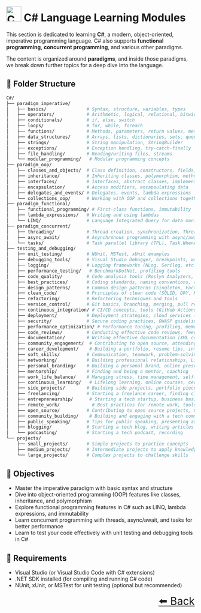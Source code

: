 # <img src="https://cdn.jsdelivr.net/gh/devicons/devicon@latest/icons/csharp/csharp-original.svg" height="40px" alt="Csharp"/> C# Language Learning Modules

This section is dedicated to learning **C#**, a modern, object-oriented, imperative programming language. C# also supports **functional programming**, **concurrent programming**, and various other paradigms.

The content is organized around **paradigms**, and inside those paradigms, we break down further topics for a deep dive into the language.

## 📂 Folder Structure

```bash
C#/
├── paradigm_imperative/
│   ├── basics/               # Syntax, structure, variables, types
│   ├── operators/            # Arithmetic, logical, relational, bitwise operators
│   ├── conditionals/         # if, else, switch
│   ├── loops/                # for, while, foreach
│   ├── functions/            # Methods, parameters, return values, method overloading
│   ├── data_structures/      # Arrays, lists, dictionaries, sets, queues
│   ├── strings/              # String manipulation, StringBuilder
│   ├── exceptions/           # Exception handling, try-catch-finally
│   ├── file_handling/        # Reading/writing files, streams
│   └── modular_programming/   # Modular programming concepts
├── paradigm_oop/
│   ├── classes_and_objects/  # Class definition, constructors, fields, properties
│   ├── inheritance/          # Inheriting classes, polymorphism, method overriding
│   ├── interfaces/           # Interfaces, abstract classes, implementation
│   ├── encapsulation/        # Access modifiers, encapsulating data
│   ├── delegates_and_events/ # Delegates, events, lambda expressions
│   └── collections_oop/      # Working with OOP and collections together (e.g., LINQ)
├── paradigm_functional/
│   ├── functional_programming/ # First-class functions, immutability
│   ├── lambda_expressions/   # Writing and using lambdas
│   └── LINQ/                 # Language Integrated Query for data manipulation
├── paradigm_concurrent/
│   ├── threading/            # Thread creation, synchronization, ThreadPool
│   ├── async_await/          # Asynchronous programming with async/await
│   └── tasks/                # Task parallel library (TPL), Task.WhenAll, Task.WhenAny
├── testing_and_debugging/
│   ├── unit_testing/         # NUnit, MSTest, xUnit examples
│   ├── debugging_tools/      # Visual Studio Debugger, breakpoints, watches
│   ├── logging/              # Logging frameworks (NLog, Serilog, etc.)
│   ├── performance_testing/   # BenchmarkDotNet, profiling tools
│   ├── code_quality/         # Code analysis tools (Roslyn Analyzers, StyleCop)
│   ├── best_practices/       # Coding standards, naming conventions, code reviews
│   ├── design_patterns/      # Common design patterns (Singleton, Factory, Observer, etc.)
│   ├── clean_code/           # Principles of clean code (SOLID, DRY, KISS, YAGNI)
│   ├── refactoring/          # Refactoring techniques and tools
│   ├── version_control/      # Git basics, branching, merging, pull requests
│   ├── continuous_integration/ # CI/CD concepts, tools (GitHub Actions, Azure DevOps)
│   ├── deployment/           # Deployment strategies, cloud services (Azure, AWS)
│   ├── security/             # Secure coding practices, OWASP guidelines
│   ├── performance_optimization/ # Performance tuning, profiling, memory management
│   ├── code_reviews/         # Conducting effective code reviews, feedback
│   ├── documentation/        # Writing effective documentation (XML comments, Markdown)
│   ├── community_engagement/  # Contributing to open source, attending meetups
│   ├── career_development/    # Building a portfolio, resume tips, interview prep
│   ├── soft_skills/          # Communication, teamwork, problem-solving
│   ├── networking/           # Building professional relationships, LinkedIn tips
│   ├── personal_branding/    # Building a personal brand, online presence
│   ├── mentorship/           # Finding and being a mentor, coaching
│   ├── work_life_balance/    # Managing stress, time management, self-care
│   ├── continuous_learning/   # Lifelong learning, online courses, certifications
│   ├── side_projects/        # Building side projects, portfolio pieces
│   ├── freelancing/          # Starting a freelance career, finding clients
│   ├── entrepreneurship/      # Starting a tech startup, business basics
│   ├── remote_work/            # Best practices for remote work, tools, and communication
│   ├── open_source/          # Contributing to open source projects, GitHub
│   ├── community_building/    # Building and engaging with a tech community
│   ├── public_speaking/      # Tips for public speaking, presenting at conferences
│   ├── blogging/             # Starting a tech blog, writing articles
│   └── podcasting/           # Starting a tech podcast, recording
└── projects/
    ├── small_projects/       # Simple projects to practice concepts
    ├── medium_projects/      # Intermediate projects to apply knowledge
    └── large_projects/       # Complex projects to challenge skills

```

## 🎯 Objectives

- Master the imperative paradigm with basic syntax and structure
- Dive into object-oriented programming (OOP) features like classes, inheritance, and polymorphism
- Explore functional programming features in C# such as LINQ, lambda expressions, and immutability
- Learn concurrent programming with threads, async/await, and tasks for better performance
- Learn to test your code effectively with unit testing and debugging tools in C#

## 📌 Requirements

- Visual Studio (or Visual Studio Code with C# extensions)
- .NET SDK installed (for compiling and running C# code)
- NUnit, xUnit, or MSTest for unit testing (optional but recommended)

<div align="right" style="font-size: 2em;">
    <a href="../README.md">⬅️ Back</a>
</div>
